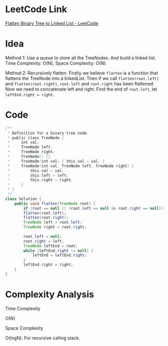 # LeetCode Link

[Flatten Binary Tree to Linked List - LeetCode](https://leetcode.com/problems/flatten-binary-tree-to-linked-list/)

# Idea

Method 1: Use a queue to store all the TreeNodes. And build a linked list. Time Complexity: O(N), Space Complexity: O(N).

Method 2: Recursively flatten. Firstly we believe `flatten` is a function that flattens the TreeNode into a linkedList. Then if we call `flatten(root.left)` and `flatten(root.right)`, `root.left` and `root.right` has been flattened. Now we need to concatenate left and right. Find the end of `root.left`, let `leftEnd.right = right`.

# Code

```java
/**
 * Definition for a binary tree node.
 * public class TreeNode {
 *     int val;
 *     TreeNode left;
 *     TreeNode right;
 *     TreeNode() {}
 *     TreeNode(int val) { this.val = val; }
 *     TreeNode(int val, TreeNode left, TreeNode right) {
 *         this.val = val;
 *         this.left = left;
 *         this.right = right;
 *     }
 * }
 */
class Solution {
    public void flatten(TreeNode root) {
        if (root == null || (root.left == null && root.right == null)) return ;
        flatten(root.left);
        flatten(root.right);
        TreeNode left = root.left;
        TreeNode right = root.right;
        
        root.left = null;
        root.right = left;
        TreeNode leftEnd = root;
        while (leftEnd.right != null) {
            leftEnd = leftEnd.right;
        }
        leftEnd.right = right;
    }
}
```

# Complexity Analysis

Time Complexity

O(N)

Space Complexity

O(logN). For recursive calling stack.
